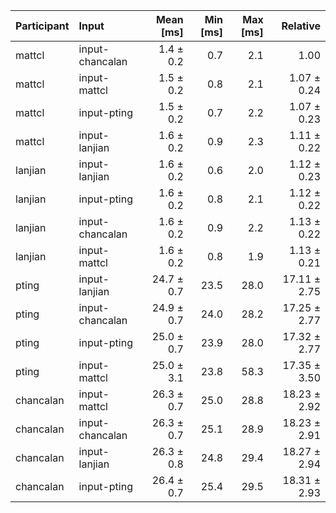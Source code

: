 | Participant | Input | Mean [ms] | Min [ms] | Max [ms] | Relative |
|:---|:---|---:|---:|---:|---:|
| mattcl | input-chancalan | 1.4 ± 0.2 | 0.7 | 2.1 | 1.00 |
| mattcl | input-mattcl | 1.5 ± 0.2 | 0.8 | 2.1 | 1.07 ± 0.24 |
| mattcl | input-pting | 1.5 ± 0.2 | 0.7 | 2.2 | 1.07 ± 0.23 |
| mattcl | input-lanjian | 1.6 ± 0.2 | 0.9 | 2.3 | 1.11 ± 0.22 |
| lanjian | input-lanjian | 1.6 ± 0.2 | 0.6 | 2.0 | 1.12 ± 0.23 |
| lanjian | input-pting | 1.6 ± 0.2 | 0.8 | 2.1 | 1.12 ± 0.22 |
| lanjian | input-chancalan | 1.6 ± 0.2 | 0.9 | 2.2 | 1.13 ± 0.22 |
| lanjian | input-mattcl | 1.6 ± 0.2 | 0.8 | 1.9 | 1.13 ± 0.21 |
| pting | input-lanjian | 24.7 ± 0.7 | 23.5 | 28.0 | 17.11 ± 2.75 |
| pting | input-chancalan | 24.9 ± 0.7 | 24.0 | 28.2 | 17.25 ± 2.77 |
| pting | input-pting | 25.0 ± 0.7 | 23.9 | 28.0 | 17.32 ± 2.77 |
| pting | input-mattcl | 25.0 ± 3.1 | 23.8 | 58.3 | 17.35 ± 3.50 |
| chancalan | input-mattcl | 26.3 ± 0.7 | 25.0 | 28.8 | 18.23 ± 2.92 |
| chancalan | input-chancalan | 26.3 ± 0.7 | 25.1 | 28.9 | 18.23 ± 2.91 |
| chancalan | input-lanjian | 26.3 ± 0.8 | 24.8 | 29.4 | 18.27 ± 2.94 |
| chancalan | input-pting | 26.4 ± 0.7 | 25.4 | 29.5 | 18.31 ± 2.93 |
